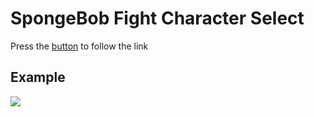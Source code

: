 # SpongeBob Fight Character Select

<p>Press the <a href="https://matheusbloize.github.io/character-select-spongebob/">button</a> to follow the link</p>

## Example
<img src="src/images/read-me.gif">
